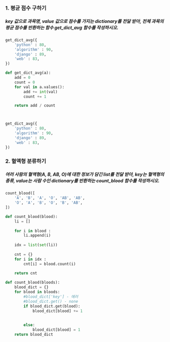 ### 1. 평균 점수 구하기

#####  key 값으로 과목명, value 값으로 점수를 가지는 dictionary를 전달 받아, 전체 과목의 평균 점수를 반환하는 함수 get_dict_avg 함수를 작성하시오.

``` python
get_dict_avg({
    'python' : 80,
    'algorithm' : 90,
    'django' : 89,
    'web' : 83,       
})
```

``` python
def get_dict_avg(a):
    add = 0
    count = 0
    for val in a.values():
        add += int(val)
        count += 1

    return add / count



get_dict_avg({
    'python' : 80,
    'algorithm' : 90,
    'django' : 89,
    'web' : 83,       
})
```













### 2. 혈액형 분류하기 

##### 여러 사람의 혈액형(A, B, AB, O)에 대한 정보가 담긴 list를 전달 받아, key는 혈액형의 종류, value는 사람 수인 dictionary를 반환하는 count_blood 함수를 작성하시오.

```python
count_blood([
    'A', 'B', 'A', 'O', 'AB', 'AB',
    'O', 'A', 'B', 'O', 'B', 'AB',
])
```

``` python
def count_blood(blood):
    li = []
    
    for i in blood :
        li.append(i)
        
    idx = list(set(li))
    
    cnt = {}
    for i in idx :
        cnt[i] = blood.count(i)
        
    return cnt   
```

``` python
def count_blood(bloods):
    blood_dict = {}
    for blood in bloods:
        #blood_dict['key'] - 에러 
        #blood_dict.get() - none
        if blood_dict.get(blood):
            blood_dict[blood] += 1
    
            
        else:
            blood_dict[blood] = 1
    return blood_dict
        
        
```


